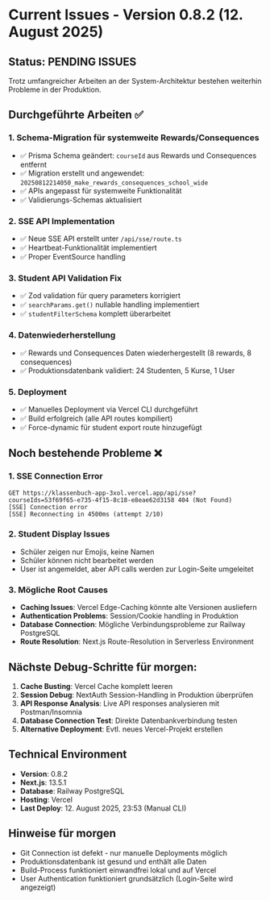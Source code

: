# Current Issues - Version 0.8.2 (12. August 2025)

## Status: PENDING ISSUES
Trotz umfangreicher Arbeiten an der System-Architektur bestehen weiterhin Probleme in der Produktion.

## Durchgeführte Arbeiten ✅

### 1. Schema-Migration für systemweite Rewards/Consequences
- ✅ Prisma Schema geändert: `courseId` aus Rewards und Consequences entfernt
- ✅ Migration erstellt und angewendet: `20250812214050_make_rewards_consequences_school_wide`
- ✅ APIs angepasst für systemweite Funktionalität
- ✅ Validierungs-Schemas aktualisiert

### 2. SSE API Implementation
- ✅ Neue SSE API erstellt unter `/api/sse/route.ts`
- ✅ Heartbeat-Funktionalität implementiert
- ✅ Proper EventSource handling

### 3. Student API Validation Fix
- ✅ Zod validation für query parameters korrigiert
- ✅ `searchParams.get()` nullable handling implementiert
- ✅ `studentFilterSchema` komplett überarbeitet

### 4. Datenwiederherstellung
- ✅ Rewards und Consequences Daten wiederhergestellt (8 rewards, 8 consequences)
- ✅ Produktionsdatenbank validiert: 24 Studenten, 5 Kurse, 1 User

### 5. Deployment
- ✅ Manuelles Deployment via Vercel CLI durchgeführt
- ✅ Build erfolgreich (alle API routes kompiliert)
- ✅ Force-dynamic für student export route hinzugefügt

## Noch bestehende Probleme ❌

### 1. SSE Connection Error
```
GET https://klassenbuch-app-3xol.vercel.app/api/sse?courseIds=53f69f65-e735-4f15-8c18-e8eae62d3158 404 (Not Found)
[SSE] Connection error
[SSE] Reconnecting in 4500ms (attempt 2/10)
```

### 2. Student Display Issues
- Schüler zeigen nur Emojis, keine Namen
- Schüler können nicht bearbeitet werden
- User ist angemeldet, aber API calls werden zur Login-Seite umgeleitet

### 3. Mögliche Root Causes
- **Caching Issues**: Vercel Edge-Caching könnte alte Versionen ausliefern
- **Authentication Problems**: Session/Cookie handling in Produktion
- **Database Connection**: Mögliche Verbindungsprobleme zur Railway PostgreSQL
- **Route Resolution**: Next.js Route-Resolution in Serverless Environment

## Nächste Debug-Schritte für morgen:

1. **Cache Busting**: Vercel Cache komplett leeren
2. **Session Debug**: NextAuth Session-Handling in Produktion überprüfen
3. **API Response Analysis**: Live API responses analysieren mit Postman/Insomnia
4. **Database Connection Test**: Direkte Datenbankverbindung testen
5. **Alternative Deployment**: Evtl. neues Vercel-Projekt erstellen

## Technical Environment
- **Version**: 0.8.2
- **Next.js**: 13.5.1
- **Database**: Railway PostgreSQL
- **Hosting**: Vercel
- **Last Deploy**: 12. August 2025, 23:53 (Manual CLI)

## Hinweise für morgen
- Git Connection ist defekt - nur manuelle Deployments möglich
- Produktionsdatenbank ist gesund und enthält alle Daten
- Build-Process funktioniert einwandfrei lokal und auf Vercel
- User Authentication funktioniert grundsätzlich (Login-Seite wird angezeigt)